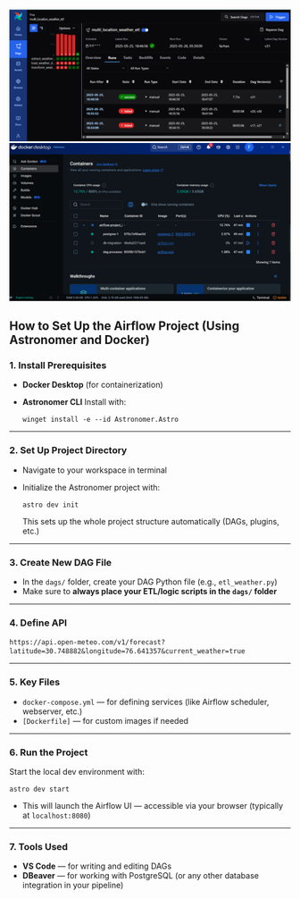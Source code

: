
![alt text](<Screenshot 2025-05-25 184809.png>)
![alt text](<Screenshot 2025-05-25 190048.png>) 



## **How to Set Up the Airflow Project (Using Astronomer and Docker)**

### **1. Install Prerequisites**

* **Docker Desktop** (for containerization)
* **Astronomer CLI**
  Install with:

  ```
  winget install -e --id Astronomer.Astro
  ```

---

### **2. Set Up Project Directory**

* Navigate to your workspace in terminal
* Initialize the Astronomer project with:

  ```
  astro dev init
  ```

  This sets up the whole project structure automatically (DAGs, plugins, etc.)

---

### **3. Create New DAG File**

* In the `dags/` folder, create your DAG Python file (e.g., `etl_weather.py`)
* Make sure to **always place your ETL/logic scripts in the `dags/` folder**

---

### **4. Define API**


  ```
  https://api.open-meteo.com/v1/forecast?latitude=30.748882&longitude=76.641357&current_weather=true
  ```

---

### **5. Key Files**

* `docker-compose.yml` — for defining services (like Airflow scheduler, webserver, etc.)
* `[Dockerfile]` — for custom images if needed

---

### **6. Run the Project**

Start the local dev environment with:

```
astro dev start
```

* This will launch the Airflow UI — accessible via your browser (typically at `localhost:8080`)

---

### **7. Tools Used**

* **VS Code** — for writing and editing DAGs
* **DBeaver** — for working with PostgreSQL (or any other database integration in your pipeline)












